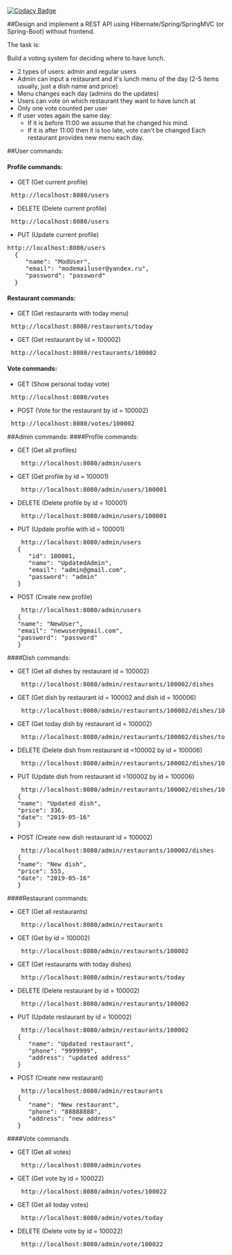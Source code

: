 [![Codacy Badge](https://api.codacy.com/project/badge/Grade/ba7049ca4b6b4fb08a8623195f389714)](https://www.codacy.com/app/a-besarab/votingsystem?utm_source=github.com&amp;utm_medium=referral&amp;utm_content=a-besarab/votingsystem&amp;utm_campaign=Badge_Grade)

##Design and implement a REST API using Hibernate/Spring/SpringMVC (or Spring-Boot) without frontend.

The task is:

Build a voting system for deciding where to have lunch.
* 2 types of users: admin and regular users
* Admin can input a restaurant and it's lunch menu of the day (2-5 items usually, just a dish name and price)
* Menu changes each day (admins do the updates)
* Users can vote on which restaurant they want to have lunch at
* Only one vote counted per user
* If user votes again the same day:
  * If it is before 11:00 we assume that he changed his mind.
  * If it is after 11:00 then it is too late, vote can't be changed
Each restaurant provides new menu each day.

##User commands:
 #### Profile commands:
  * GET (Get current profile)
  <pre> http://localhost:8080/users</pre>
  * DELETE (Delete current profile)
  <pre> http://localhost:8080/users</pre>
  * PUT (Update current profile)
  <pre>http://localhost:8080/users
  {
     "name": "ModUser",
     "email": "modemailuser@yandex.ru",
     "password": "password"
  }  </pre>
#### Restaurant commands:
  * GET (Get restaurants with today menu)
  <pre> http://localhost:8080/restaurants/today</pre>
  * GET (Get restaurant by id = 100002)
  <pre> http://localhost:8080/restaurants/100002</pre>
#### Vote commands:
  * GET (Show personal today vote)
  <pre> http://localhost:8080/votes</pre>
  * POST (Vote for the restaurant by id = 100002)
  <pre> http://localhost:8080/votes/100002</pre>

##Admin commands:
####Profile commands:
  * GET (Get all profiles)
    <pre> http://localhost:8080/admin/users</pre>
  * GET (Get profile by id = 100001)
    <pre> http://localhost:8080/admin/users/100001</pre>
  * DELETE (Delete profile by id = 100001)
    <pre> http://localhost:8080/admin/users/100001</pre>
  * PUT (Update profile with id = 100001)
    <pre> http://localhost:8080/admin/users
    {
       "id": 100001,
       "name": "UpdatedAdmin",
       "email": "admin@gmail.com",
       "password": "admin"
    }</pre>
  * POST (Create new profile)
    <pre> http://localhost:8080/admin/users
    {
    "name": "NewUser",
    "email": "newuser@gmail.com",
    "password": "password"
    }</pre>
####Dish commands:
  * GET (Get all dishes by restaurant id = 100002)
    <pre> http://localhost:8080/admin/restaurants/100002/dishes</pre>
  * GET (Get dish by restaurant id = 100002 and dish id = 100006)
    <pre> http://localhost:8080/admin/restaurants/100002/dishes/100006</pre>
  * GET (Get today dish by restaurant id = 100002)
    <pre> http://localhost:8080/admin/restaurants/100002/dishes/today</pre>
  * DELETE (Delete dish from restaurant id =100002 by id = 100006)
    <pre> http://localhost:8080/admin/restaurants/100002/dishes/100006</pre>
  * PUT (Update dish from restaurant id =100002 by id = 100006)
    <pre> http://localhost:8080/admin/restaurants/100002/dishes/100006
    {
    "name": "Updated dish",
    "price": 336,
    "date": "2019-05-16"
    }</pre>
  * POST (Create new dish restaurant id = 100002)
    <pre> http://localhost:8080/admin/restaurants/100002/dishes
    {
    "name": "New dish",
    "price": 555,
    "date": "2019-05-16"
    }</pre>
####Restaurant commands:
  * GET (Get all restaurants)
    <pre> http://localhost:8080/admin/restaurants</pre>
  * GET (Get by id = 100002)
    <pre> http://localhost:8080/admin/restaurants/100002</pre>
  * GET (Get restaurants with today dishes)
    <pre> http://localhost:8080/admin/restaurants/today</pre>
  * DELETE (Delete restaurant by id = 100002)
    <pre> http://localhost:8080/admin/restaurants/100002</pre>
  * PUT (Update restaurant by id = 100002)
    <pre> http://localhost:8080/admin/restaurants/100002
    {
       "name": "Updated restaurant",
       "phone": "9999999",
       "address": "updated address"
    }</pre>
  * POST (Create new restaurant)
    <pre> http://localhost:8080/admin/restaurants
    {
       "name": "New restaurant",
       "phone": "88888888",
       "address": "new address"
    }</pre>  
####Vote commands
  * GET (Get all votes)
    <pre> http://localhost:8080/admin/votes</pre>
  * GET (Get vote by id = 100022)
    <pre> http://localhost:8080/admin/votes/100022</pre>
  * GET (Get all today votes)
    <pre> http://localhost:8080/admin/votes/today</pre>
  * DELETE (Delete vote by id = 100022)
    <pre> http://localhost:8080/admin/vote/100022</pre>